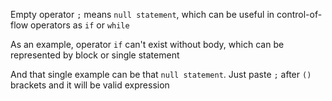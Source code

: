Empty operator `;` means `null statement`, which can be useful in control-of-flow operators as `if` or `while`

As an example, operator `if` can't exist without body, which can be represented by block or single statement

And that single example can be that `null statement`. Just paste `;` after `()` brackets and it will be valid expression
